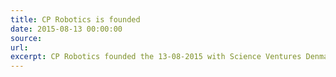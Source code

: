 ```yaml
---
title: CP Robotics is founded
date: 2015-08-13 00:00:00
source:
url:
excerpt: CP Robotics founded the 13-08-2015 with Science Ventures Denmark and Syddansk Teknologisk Innovation as investors
---
```



